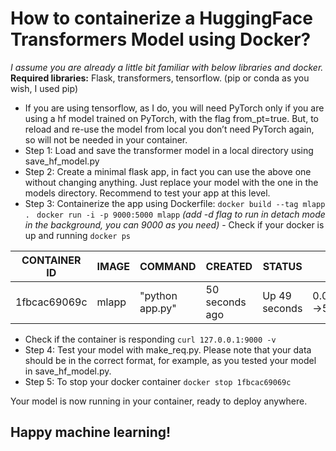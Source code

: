 
# How to containerize a HuggingFace Transformers Model using Docker? 

*I assume you are already a little bit familiar with below libraries and docker.* 
**Required libraries:** Flask, transformers, tensorflow. (pip or conda as you wish, I used pip) 
- If you are using tensorflow, as I do, you will need PyTorch only if you are using a hf model trained on PyTorch, with the flag from_pt=true. But, to reload and re-use the model from local you don’t need PyTorch again, so will not be needed in your container. 
 - Step 1: Load and save the transformer model in a local directory using save_hf_model.py 
 - Step 2: Create a minimal flask app, in fact you can use the above one without changing anything. Just replace your model with the one in the models directory. Recommend to test your app at this level. 
 - Step 3: Containerize the app using Dockerfile:
		  `docker build --tag mlapp . `
		  `docker run -i -p 9000:5000 mlapp` *(add -d flag to run in detach mode in the background, you can 9000 as you need)* 
		- Check if your docker is up and running 
		  `docker ps`

| CONTAINER ID |  IMAGE |  COMMAND |  CREATED |  STATUS  | PORTS | NAMES | 
|--------------|--------|----------|----------|----------|-------|-------|
| 1fbcac69069c |  mlapp |  "python app.py" |  50 seconds ago |  Up 49 seconds |  0.0.0.0:9000->5000/tcp |  crazy_pike | 

- Check if the container is responding `curl 127.0.0.1:9000 -v`
- Step 4: Test your model with make_req.py. Please note that your data should be in the correct format, for example, as you tested your model in save_hf_model.py. 
- Step 5: To stop your docker container 
			`docker stop 1fbcac69069c`

Your model is now running in your container, ready to deploy anywhere. 

## Happy machine learning!
